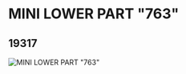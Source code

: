 # MINI LOWER PART "763"
## 19317
![MINI LOWER PART "763"](https://lc-www-live-s.legocdn.com/media/bricks/5/2/6098820.jpg)
